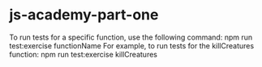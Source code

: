 # js-academy-part-one

To run tests for a specific function, use the following command:
npm run test:exercise functionName
For example, to run tests for the killCreatures function:
npm run test:exercise killCreatures
